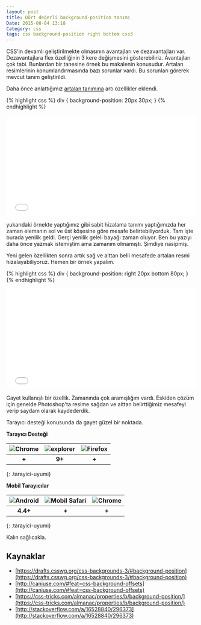```yaml
---
layout: post
title: Dört değerli background-position tanımı
Date: 2015-08-04 13:18
Category: css
tags: css background-position right bottom css3
---
```


CSS'in devamlı geliştirilmekte olmasının avantajları ve dezavantajları var. Dezavantajlara flex özelliğinin 3 kere değişmesini gösterebiliriz. Avantajları çok tabi. Bunlardan bir tanesine örnek bu makalenin konusudur. Artalan resimlerinin konumlandırmasında bazı sorunlar vardı. Bu sorunları görerek mevcut tanım geliştirildi.

Daha önce anlattığımız [artalan tanımına](https://fatihhayrioglu.com/hizli-css-referansi/) artı özellikler eklendi. 

{% highlight css %}
div {
    background-position: 20px 30px;
}
{% endhighlight %}

<iframe height='268' scrolling='no' src='//codepen.io/fatihhayri/embed/jPXgmX/?height=268&theme-id=13521&default-tab=result' frameborder='no' allowtransparency='true' allowfullscreen='true' style='width: 100%;'>See the Pen <a href='http://codepen.io/fatihhayri/pen/jPXgmX/'>jPXgmX</a> by Fatih  (<a href='http://codepen.io/fatihhayri'>@fatihhayri</a>) on <a href='http://codepen.io'>CodePen</a>.
</iframe>

yukarıdaki örnekte yaptığımız gibi sabit hizalama tanımı yaptığımızda her zaman elemanın sol ve üst köşesine göre mesafe belirtebiliyorduk. Tam işte burada yenilik geldi. Gerçi yenilik geleli bayağı zaman oluyor. Ben bu yazıyı daha önce yazmak istemiştim ama zamanım olmamıştı. Şimdiye nasipmiş.

Yeni gelen özellikten sonra artık sağ ve alttan belli mesafede artalan resmi hizalayabiliyoruz. Hemen bir örnek yapalım. 

{% highlight css %}
div {
    background-position: right 20px bottom 80px;
}
{% endhighlight %}

<iframe height='268' scrolling='no' src='//codepen.io/fatihhayri/embed/qdLeXa/?height=268&theme-id=13521&default-tab=result' frameborder='no' allowtransparency='true' allowfullscreen='true' style='width: 100%;'>See the Pen <a href='http://codepen.io/fatihhayri/pen/qdLeXa/'>qdLeXa</a> by Fatih  (<a href='http://codepen.io/fatihhayri'>@fatihhayri</a>) on <a href='http://codepen.io'>CodePen</a>.
</iframe>

Gayet kullanışlı bir özellik. Zamanında çok aramışlığım vardı. Eskiden çözüm için genelde Photoshop'ta resime sağdan ve alttan belirttiğimiz mesafeyi verip saydam olarak kaydederdik.

Tarayıcı desteği konusunda da gayet güzel bir noktada. 

**Tarayıcı Desteği**

|![Chrome][chrome]|![explorer][explorer]|![Firefox][firefox]|
|:-----------------:|:---------------:|:-------------------:|
|**+**|**9+**|**+**|
{: .tarayici-uyumi}

**Mobil Tarayıcılar**

|![Android][android] | ![Mobil Safari][msafari] | ![Chrome][chrome] |
|:------------------------:|:----------------------:|:-------------------:|
|**4.4+**|**+**|**+**|
{: .tarayici-uyumi}

Kalın sağlıcakla.

## Kaynaklar

- [https://drafts.csswg.org/css-backgrounds-3/#background-position](https://drafts.csswg.org/css-backgrounds-3/#background-position)
- [http://caniuse.com/#feat=css-background-offsets](http://caniuse.com/#feat=css-background-offsets)
- [https://css-tricks.com/almanac/properties/b/background-position/](https://css-tricks.com/almanac/properties/b/background-position/)
- [http://stackoverflow.com/a/16528840/296373](http://stackoverflow.com/a/16528840/296373)

[firefox]: https://fatihhayrioglu.com//images/ff.png
[chrome]: https://fatihhayrioglu.com//images/ch.png
[explorer]: https://fatihhayrioglu.com//images/ie.png
[msafari]:https://fatihhayrioglu.com//images/sm.png
[android]:https://fatihhayrioglu.com//images/an.png
